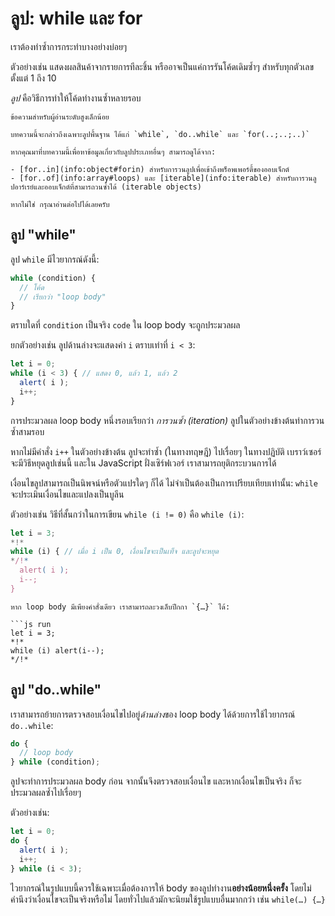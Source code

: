 # ลูป: while และ for

เราต้องทำซ้ำการกระทำบางอย่างบ่อยๆ 

ตัวอย่างเช่น แสดงผลสินค้าจากรายการทีละชิ้น หรืออาจเป็นแค่การรันโค้ดเดิมซ้ำๆ สำหรับทุกตัวเลขตั้งแต่ 1 ถึง 10

*ลูป* คือวิธีการทำให้โค้ดทำงานซ้ำหลายรอบ

```smart header="ลูป for..of และ for..in"
ข้อความสำหรับผู้อ่านระดับสูงเล็กน้อย

บทความนี้จะกล่าวถึงเฉพาะลูปพื้นฐาน ได้แก่ `while`, `do..while` และ `for(..;..;..)`

หากคุณมาที่บทความนี้เพื่อหาข้อมูลเกี่ยวกับลูปประเภทอื่นๆ สามารถดูได้จาก:

- [for..in](info:object#forin) สำหรับการวนลูปเพื่อเข้าถึงพร็อพเพอร์ตี้ของออบเจ็กต์
- [for..of](info:array#loops) และ [iterable](info:iterable) สำหรับการวนลูปอาร์เรย์และออบเจ็กต์ที่สามารถวนซ้ำได้ (iterable objects)

หากไม่ใช่ กรุณาอ่านต่อไปได้เลยครับ
```

## ลูป "while"

ลูป `while` มีไวยากรณ์ดังนี้:

```js
while (condition) {
  // โค้ด
  // เรียกว่า "loop body"
}
```

ตราบใดที่ `condition` เป็นจริง `code` ใน loop body จะถูกประมวลผล

ยกตัวอย่างเช่น ลูปด้านล่างจะแสดงค่า `i` ตราบเท่าที่ `i < 3`:

```js run
let i = 0;
while (i < 3) { // แสดง 0, แล้ว 1, แล้ว 2
  alert( i );
  i++;
}
```

การประมวลผล loop body หนึ่งรอบเรียกว่า *การวนซ้ำ (iteration)* ลูปในตัวอย่างข้างต้นทำการวนซ้ำสามรอบ

หากไม่มีคำสั่ง `i++` ในตัวอย่างข้างต้น ลูปจะทำซ้ำ (ในทางทฤษฎี) ไปเรื่อยๆ ในทางปฏิบัติ เบราว์เซอร์จะมีวิธีหยุดลูปเช่นนี้ และใน JavaScript ฝั่งเซิร์ฟเวอร์ เราสามารถยุติกระบวนการได้

เงื่อนไขลูปสามารถเป็นนิพจน์หรือตัวแปรใดๆ ก็ได้ ไม่จำเป็นต้องเป็นการเปรียบเทียบเท่านั้น: `while` จะประเมินเงื่อนไขและแปลงเป็นบูลีน

ตัวอย่างเช่น วิธีที่สั้นกว่าในการเขียน `while (i != 0)` คือ `while (i)`:

```js run
let i = 3;
*!*
while (i) { // เมื่อ i เป็น 0, เงื่อนไขจะเป็นเท็จ และลูปจะหยุด
*/!*
  alert( i );
  i--;
}
```

````smart header="ไม่จำเป็นต้องใช้วงเล็บปีกกาสำหรับ loop body ที่มีคำสั่งเดียว"
หาก loop body มีเพียงคำสั่งเดียว เราสามารถละวงเล็บปีกกา `{…}` ได้:

```js run
let i = 3;
*!*
while (i) alert(i--);
*/!*
````

## ลูป "do..while"

เราสามารถย้ายการตรวจสอบเงื่อนไขไปอยู่*ด้านล่าง*ของ loop body ได้ด้วยการใช้ไวยากรณ์ `do..while`:

```js
do {
  // loop body
} while (condition);
```

ลูปจะทำการประมวลผล body ก่อน จากนั้นจึงตรวจสอบเงื่อนไข และหากเงื่อนไขเป็นจริง ก็จะประมวลผลซ้ำไปเรื่อยๆ

ตัวอย่างเช่น:

```js run
let i = 0;
do {
  alert( i );
  i++;
} while (i < 3);
```

ไวยากรณ์ในรูปแบบนี้ควรใช้เฉพาะเมื่อต้องการให้ body ของลูปทำงาน**อย่างน้อยหนึ่งครั้ง** โดยไม่คำนึงว่าเงื่อนไขจะเป็นจริงหรือไม่ โดยทั่วไปแล้วมักจะนิยมใช้รูปแบบอื่นมากกว่า เช่น `while(…) {…}`
